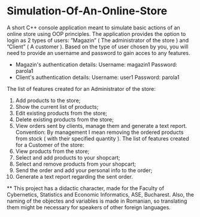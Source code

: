 # Simulation-Of-An-Online-Store
A short C++ console application meant to simulate basic actions of an online store using OOP principles.
The application provides the option to login as 2 types of users: ”Magazin” ( The administrator of the store ) and ”Client” ( A customer ). Based on the type of user chosen by you, you will need to provide an username and password to gain acces to any features.

* Magazin's authentication details:
  Username: magazin1
  Password: parola1
* Client's authentication details:
  Username: user1
  Password: parola1
  
The list of features created for an Administrator of the store:
  1. Add products to the store;
  2. Show the current list of products;
  3. Edit existing products from the store;
  4. Delete existing products from the store;
  5. View orders sent by clients, manage them and generate a text report. Convention: By management I mean removing the ordered products from stock ( with their specified quantity ).
The list of features created for a Customer of the store:
  1. View products from the store;
  2. Select and add products to your shopcart;
  3. Select and remove products from your shopcart;
  4. Send the order and add your personal info to the order;
  5. Generate a text report regarding the sent order.

** This project has a didactic character, made for the Faculty of Cybernetics, Statistics and Economic Informatics, ASE, Bucharest. Also, the naming of the objectes and variables is made in Romanian, so translating them might be necessary for speakers of other foreign languages.
